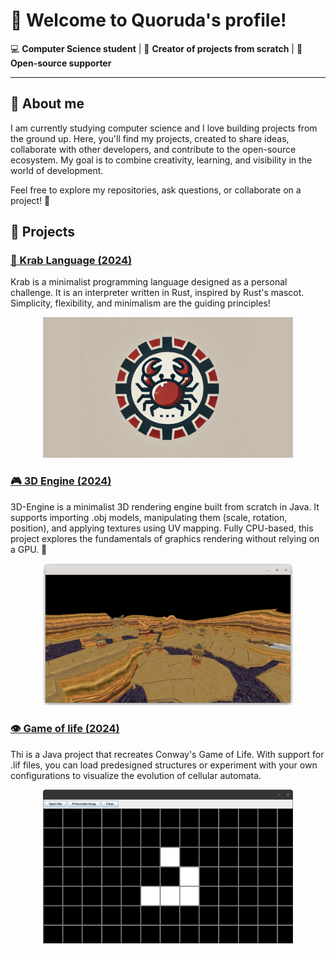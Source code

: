 
# 👋 Welcome to **Quoruda's** profile!

💻 **Computer Science student** | 🌱 **Creator of projects from scratch** | 🤝 **Open-source supporter**

---

## 👤 About me

I am currently studying computer science and I love building projects from the ground up. Here, you'll find my projects, created to share ideas, collaborate with other developers, and contribute to the open-source ecosystem. My goal is to combine creativity, learning, and visibility in the world of development.
<!--
---

📢 **Also find me here:**  
- [Mail](#)  
- [Personal Portfolio](#)
-->



Feel free to explore my repositories, ask questions, or collaborate on a project! 🚀

## 📂 Projects 


### [ 🦀 Krab Language (2024)](https://github.com/Quoruda/KrabLanguage)
Krab is a minimalist programming language designed as a personal challenge. It is an interpreter written in Rust, inspired by Rust's mascot. Simplicity, flexibility, and minimalism are the guiding principles!

<p align="center">
	<a href="https://github.com/Quoruda/KrabLanguage">
		<img src="images/Krab.png" width="400px">
	</a>
</p>

### [ :video_game: 3D Engine (2024)](https://github.com/Quoruda/3D-Engine)
3D-Engine is a minimalist 3D rendering engine built from scratch in Java. It supports importing .obj models, manipulating them (scale, rotation, position), and applying textures using UV mapping. Fully CPU-based, this project explores the fundamentals of graphics rendering without relying on a GPU. 🚀
<p align="center">
	<a href="https://github.com/Quoruda/3D-Engine"><img src="images/3dEngine.png" width="400"></a>
</p>

### [ 👁️ Game of life (2024)](https://github.com/Quoruda/GameOfLife)
Thi is a Java project that recreates Conway's Game of Life. With support for .lif files, you can load predesigned structures or experiment with your own configurations to visualize the evolution of cellular automata.
<p align="center">
	<a href="https://github.com/Quoruda/GameOfLife"><img src="images/GameOfLife.png" width="400px"></a>
</p>



<!--
## [ 📋 Algorithm ToolBox](https://github.com/Quoruda/AlgorithmToolbox)
In this repository, I  implement algorithms that will serve as modular building blocks for easy reuse in various projects.



## [ 🚀 NEATcraft Racing](https://github.com/Quoruda/NEATcraft-Racing)
-->


<!--
**Quoruda/Quoruda** is a ✨ _special_ ✨ repository because its `README.md` (this file) appears on your GitHub profile.

Here are some ideas to get you started:

- 🔭 I’m currently working on ...
- 🌱 I’m currently learning ...
- 👯 I’m looking to collaborate on ...
- 🤔 I’m looking for help with ...
- 💬 Ask me about ...
- 📫 How to reach me: ...
- 😄 Pronouns: ...
- ⚡ Fun fact: ...
-->
